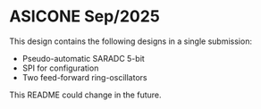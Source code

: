 # ASICONE Sep/2025

This design contains the following designs in a single submission:

- Pseudo-automatic SARADC 5-bit
- SPI for configuration
- Two feed-forward ring-oscillators

This README could change in the future.
